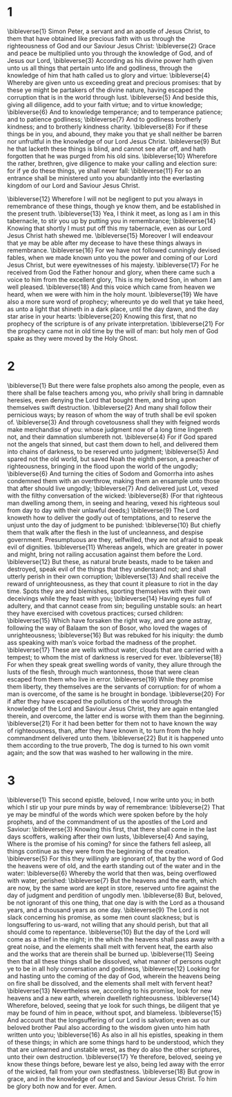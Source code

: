 # 1 
\bibleverse{1} Simon Peter, a servant and an apostle of Jesus Christ, to them that have obtained like precious faith with us through the righteousness of God and our Saviour Jesus Christ: \bibleverse{2} Grace and peace be multiplied unto you through the knowledge of God, and of Jesus our Lord, \bibleverse{3} According as his divine power hath given unto us all things that pertain unto life and godliness, through the knowledge of him that hath called us to glory and virtue: \bibleverse{4} Whereby are given unto us exceeding great and precious promises: that by these ye might be partakers of the divine nature, having escaped the corruption that is in the world through lust. \bibleverse{5} And beside this, giving all diligence, add to your faith virtue; and to virtue knowledge; \bibleverse{6} And to knowledge temperance; and to temperance patience; and to patience godliness; \bibleverse{7} And to godliness brotherly kindness; and to brotherly kindness charity. \bibleverse{8} For if these things be in you, and abound, they make you that ye shall neither be barren nor unfruitful in the knowledge of our Lord Jesus Christ. \bibleverse{9} But he that lacketh these things is blind, and cannot see afar off, and hath forgotten that he was purged from his old sins. \bibleverse{10} Wherefore the rather, brethren, give diligence to make your calling and election sure: for if ye do these things, ye shall never fall: \bibleverse{11} For so an entrance shall be ministered unto you abundantly into the everlasting kingdom of our Lord and Saviour Jesus Christ. 

\bibleverse{12} Wherefore I will not be negligent to put you always in remembrance of these things, though ye know them, and be established in the present truth. \bibleverse{13} Yea, I think it meet, as long as I am in this tabernacle, to stir you up by putting you in remembrance; \bibleverse{14} Knowing that shortly I must put off this my tabernacle, even as our Lord Jesus Christ hath shewed me. \bibleverse{15} Moreover I will endeavour that ye may be able after my decease to have these things always in remembrance. \bibleverse{16} For we have not followed cunningly devised fables, when we made known unto you the power and coming of our Lord Jesus Christ, but were eyewitnesses of his majesty. \bibleverse{17} For he received from God the Father honour and glory, when there came such a voice to him from the excellent glory, This is my beloved Son, in whom I am well pleased. \bibleverse{18} And this voice which came from heaven we heard, when we were with him in the holy mount. \bibleverse{19} We have also a more sure word of prophecy; whereunto ye do well that ye take heed, as unto a light that shineth in a dark place, until the day dawn, and the day star arise in your hearts: \bibleverse{20} Knowing this first, that no prophecy of the scripture is of any private interpretation. \bibleverse{21} For the prophecy came not in old time by the will of man: but holy men of God spake as they were moved by the Holy Ghost. 

# 2 
\bibleverse{1} But there were false prophets also among the people, even as there shall be false teachers among you, who privily shall bring in damnable heresies, even denying the Lord that bought them, and bring upon themselves swift destruction. \bibleverse{2} And many shall follow their pernicious ways; by reason of whom the way of truth shall be evil spoken of. \bibleverse{3} And through covetousness shall they with feigned words make merchandise of you: whose judgment now of a long time lingereth not, and their damnation slumbereth not. \bibleverse{4} For if God spared not the angels that sinned, but cast them down to hell, and delivered them into chains of darkness, to be reserved unto judgment; \bibleverse{5} And spared not the old world, but saved Noah the eighth person, a preacher of righteousness, bringing in the flood upon the world of the ungodly; \bibleverse{6} And turning the cities of Sodom and Gomorrha into ashes condemned them with an overthrow, making them an ensample unto those that after should live ungodly; \bibleverse{7} And delivered just Lot, vexed with the filthy conversation of the wicked: \bibleverse{8} (For that righteous man dwelling among them, in seeing and hearing, vexed his righteous soul from day to day with their unlawful deeds;) \bibleverse{9} The Lord knoweth how to deliver the godly out of temptations, and to reserve the unjust unto the day of judgment to be punished: \bibleverse{10} But chiefly them that walk after the flesh in the lust of uncleanness, and despise government. Presumptuous are they, selfwilled, they are not afraid to speak evil of dignities. \bibleverse{11} Whereas angels, which are greater in power and might, bring not railing accusation against them before the Lord. \bibleverse{12} But these, as natural brute beasts, made to be taken and destroyed, speak evil of the things that they understand not; and shall utterly perish in their own corruption; \bibleverse{13} And shall receive the reward of unrighteousness, as they that count it pleasure to riot in the day time. Spots they are and blemishes, sporting themselves with their own deceivings while they feast with you; \bibleverse{14} Having eyes full of adultery, and that cannot cease from sin; beguiling unstable souls: an heart they have exercised with covetous practices; cursed children: \bibleverse{15} Which have forsaken the right way, and are gone astray, following the way of Balaam the son of Bosor, who loved the wages of unrighteousness; \bibleverse{16} But was rebuked for his iniquity: the dumb ass speaking with man’s voice forbad the madness of the prophet. \bibleverse{17} These are wells without water, clouds that are carried with a tempest; to whom the mist of darkness is reserved for ever. \bibleverse{18} For when they speak great swelling words of vanity, they allure through the lusts of the flesh, through much wantonness, those that were clean escaped from them who live in error. \bibleverse{19} While they promise them liberty, they themselves are the servants of corruption: for of whom a man is overcome, of the same is he brought in bondage. \bibleverse{20} For if after they have escaped the pollutions of the world through the knowledge of the Lord and Saviour Jesus Christ, they are again entangled therein, and overcome, the latter end is worse with them than the beginning. \bibleverse{21} For it had been better for them not to have known the way of righteousness, than, after they have known it, to turn from the holy commandment delivered unto them. \bibleverse{22} But it is happened unto them according to the true proverb, The dog is turned to his own vomit again; and the sow that was washed to her wallowing in the mire. 

# 3 
\bibleverse{1} This second epistle, beloved, I now write unto you; in both which I stir up your pure minds by way of remembrance: \bibleverse{2} That ye may be mindful of the words which were spoken before by the holy prophets, and of the commandment of us the apostles of the Lord and Saviour: \bibleverse{3} Knowing this first, that there shall come in the last days scoffers, walking after their own lusts, \bibleverse{4} And saying, Where is the promise of his coming? for since the fathers fell asleep, all things continue as they were from the beginning of the creation. \bibleverse{5} For this they willingly are ignorant of, that by the word of God the heavens were of old, and the earth standing out of the water and in the water: \bibleverse{6} Whereby the world that then was, being overflowed with water, perished: \bibleverse{7} But the heavens and the earth, which are now, by the same word are kept in store, reserved unto fire against the day of judgment and perdition of ungodly men. \bibleverse{8} But, beloved, be not ignorant of this one thing, that one day is with the Lord as a thousand years, and a thousand years as one day. \bibleverse{9} The Lord is not slack concerning his promise, as some men count slackness; but is longsuffering to us-ward, not willing that any should perish, but that all should come to repentance. \bibleverse{10} But the day of the Lord will come as a thief in the night; in the which the heavens shall pass away with a great noise, and the elements shall melt with fervent heat, the earth also and the works that are therein shall be burned up. \bibleverse{11} Seeing then that all these things shall be dissolved, what manner of persons ought ye to be in all holy conversation and godliness, \bibleverse{12} Looking for and hasting unto the coming of the day of God, wherein the heavens being on fire shall be dissolved, and the elements shall melt with fervent heat? \bibleverse{13} Nevertheless we, according to his promise, look for new heavens and a new earth, wherein dwelleth righteousness. \bibleverse{14} Wherefore, beloved, seeing that ye look for such things, be diligent that ye may be found of him in peace, without spot, and blameless. \bibleverse{15} And account that the longsuffering of our Lord is salvation; even as our beloved brother Paul also according to the wisdom given unto him hath written unto you; \bibleverse{16} As also in all his epistles, speaking in them of these things; in which are some things hard to be understood, which they that are unlearned and unstable wrest, as they do also the other scriptures, unto their own destruction. \bibleverse{17} Ye therefore, beloved, seeing ye know these things before, beware lest ye also, being led away with the error of the wicked, fall from your own stedfastness. \bibleverse{18} But grow in grace, and in the knowledge of our Lord and Saviour Jesus Christ. To him be glory both now and for ever. Amen. 